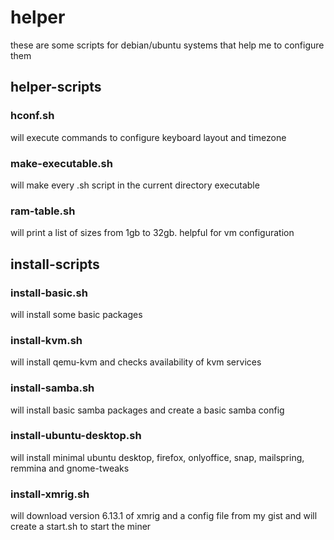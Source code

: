 # helper
these are some scripts for debian/ubuntu systems that help me to configure them

## helper-scripts

### hconf.sh
will execute commands to configure keyboard layout and timezone

### make-executable.sh
will make every .sh script in the current directory executable

### ram-table.sh
will print a list of sizes from 1gb to 32gb. helpful for vm configuration

## install-scripts

### install-basic.sh 
will install some basic packages

### install-kvm.sh
will install qemu-kvm and checks availability of kvm services

### install-samba.sh
will install basic samba packages and create a basic samba config

### install-ubuntu-desktop.sh
will install minimal ubuntu desktop, firefox, onlyoffice, snap, mailspring, remmina and gnome-tweaks

### install-xmrig.sh
will download version 6.13.1 of xmrig and a config file from my gist and will create a start.sh to start the miner
